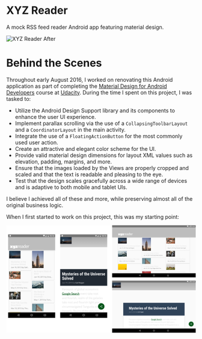 # XYZ Reader
A mock RSS feed reader Android app featuring material design.

![XYZ Reader After](XYZ_Reader_Prev_After.png?raw=true)

# Behind the Scenes

Throughout early August 2016, I worked on renovating this Android application as part of completing the [Material Design for Android Developers]() course at [Udacity](). During the time I spent on this project, I was tasked to:

* Utilize the Android Design Support library and its components to enhance the user UI experience.
* Implement parallax scrolling via the use of a `CollapsingToolbarLayout` and a `CoordinatorLayout` in the main activity.
* Integrate the use of a `FloatingActionButton` for the most commonly used user action.
* Create an attractive and elegant color scheme for the UI.
* Provide valid material design dimensions for layout XML values such as elevation, padding, margins, and more.
* Ensure that the images loaded by the Views are properly cropped and scaled and that the text is readable and pleasing to the eye. 
* Test that the design scales gracefully across a wide range of devices and is adaptive to both mobile and tablet UIs.

I believe I achieved all of these and more, while preserving almost all of the original business logic. 

When I first started to work on this project, this was my starting point:

![XYZ Reader Before](XYZ_Reader_Prev_Before.png?raw=true)
